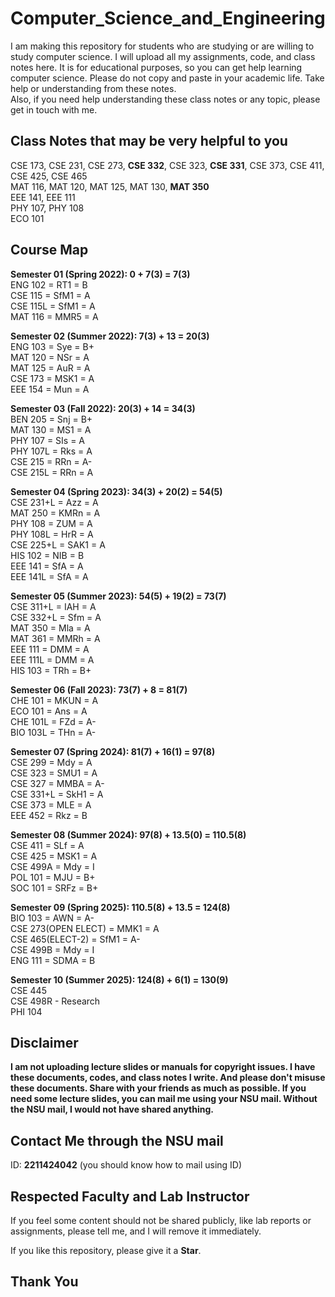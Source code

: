 # Computer_Science_and_Engineering

I am making this repository for students who are studying or are willing to study computer science. I will upload all my assignments, code, and class notes here. It is for educational purposes, so you can get help learning computer science. Please do not copy and paste in your academic life. Take help or understanding from these notes. </br>
Also, if you need help understanding these class notes or any topic, please get in touch with me.

## Class Notes that may be very helpful to you

CSE 173, CSE 231, CSE 273, **CSE 332**, CSE 323, **CSE 331**, CSE 373, CSE 411, CSE 425, CSE 465</br>
MAT 116, MAT 120, MAT 125, MAT 130, **MAT 350**</br>
EEE 141, EEE 111</br>
PHY 107, PHY 108</br>
ECO 101

## Course Map

**Semester 01 (Spring 2022): 0 + 7(3) = 7(3)**</br>
ENG 102 = RT1 = B</br>
CSE 115 = SfM1 = A</br>
CSE 115L = SfM1 = A</br>
MAT 116 = MMR5 = A</br>

**Semester 02 (Summer 2022): 7(3) + 13 = 20(3)**</br>
ENG 103 = Sye = B+</br>
MAT 120 = NSr = A</br>
MAT 125 = AuR = A</br>
CSE 173 = MSK1 = A</br>
EEE 154 = Mun = A</br>

**Semester 03 (Fall 2022): 20(3) + 14 = 34(3)**</br>
BEN 205 = Snj = B+</br>
MAT 130 = MS1 = A</br>
PHY 107 = SIs = A</br>
PHY 107L = Rks = A</br>
CSE 215 = RRn = A-</br>
CSE 215L = RRn = A</br>

**Semester 04 (Spring 2023): 34(3) + 20(2) = 54(5)**</br>
CSE 231+L = Azz = A</br>
MAT 250 = KMRn = A</br>
PHY 108 = ZUM = A</br>
PHY 108L = HrR = A</br>
CSE 225+L = SAK1 = A</br>
HIS 102 = NIB = B</br>
EEE 141 = SfA = A</br>
EEE 141L = SfA = A</br>

**Semester 05 (Summer 2023): 54(5) + 19(2) = 73(7)**</br>
CSE 311+L = IAH = A</br>
CSE 332+L = Sfm = A</br>
MAT 350 = Mla = A</br>
MAT 361 = MMRh = A</br>
EEE 111 = DMM = A</br>
EEE 111L = DMM = A</br>
HIS 103 = TRh = B+</br>

**Semester 06 (Fall 2023): 73(7) + 8 = 81(7)**</br>
CHE 101 = MKUN = A</br>
ECO 101 = Ans = A</br>
CHE 101L = FZd = A-</br>
BIO 103L = THn = A-</br>

**Semester 07 (Spring 2024): 81(7) + 16(1) = 97(8)**</br>
CSE 299 = Mdy = A</br>
CSE 323 = SMU1 = A</br>
CSE 327 = MMBA = A-</br>
CSE 331+L = SkH1 = A</br>
CSE 373 = MLE = A</br>
EEE 452 = Rkz = B</br>

**Semester 08 (Summer 2024): 97(8) + 13.5(0) = 110.5(8)**</br>
CSE 411 = SLf = A</br>
CSE 425 = MSK1 = A</br>
CSE 499A = Mdy = I</br>
POL 101 = MJU = B+</br>
SOC 101 = SRFz = B+</br>

**Semester 09 (Spring 2025): 110.5(8) + 13.5 = 124(8)**</br>
BIO 103 = AWN = A-</br>
CSE 273(OPEN ELECT) = MMK1 = A</br>
CSE 465(ELECT-2) = SfM1 = A-</br>
CSE 499B = Mdy = I</br>
ENG 111 = SDMA = B</br>

**Semester 10 (Summer 2025): 124(8) + 6(1) = 130(9)**</br>
CSE 445</br>
CSE 498R - Research</br>
PHI 104</br>

## Disclaimer

**I am not uploading lecture slides or manuals for copyright issues. I have these documents, codes, and class notes I write. And please don't misuse these documents. Share with your friends as much as possible. If you need some lecture slides, you can mail me using your NSU mail. Without the NSU mail, I would not have shared anything.**

## Contact Me through the NSU mail

ID: **2211424042** (you should know how to mail using ID)

## Respected Faculty and Lab Instructor

If you feel some content should not be shared publicly, like lab reports or assignments, please tell me, and I will remove it immediately.

If you like this repository, please give it a **Star**.

## Thank You
